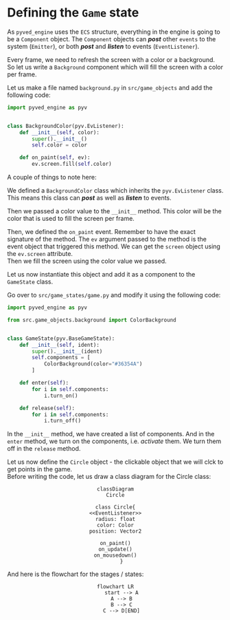 # Defining the `Game` state

As `pyved_engine` uses the `ECS` structure, everything in the engine is going
to be a `Component` object. The `Component` objects can **_post_** other `events` to the system (`Emitter`),
or both **_post_** and **_listen_** to events (`EventListener`).

Every frame, we need to refresh the screen with a color or a background.
So let us write a `Background` component which will fill the screen
with a color per frame.

Let us make a file named `background.py` in `src/game_objects` and
add the following code:

```python
import pyved_engine as pyv


class BackgroundColor(pyv.EvListener):
    def __init__(self, color):
        super().__init__()
        self.color = color

    def on_paint(self, ev):
        ev.screen.fill(self.color)

```

A couple of things to note here:

We defined a `BackgroundColor` class which inherits the `pyv.EvListener`
class. This means this class can **_post_** as well as **_listen_** to events.

Then we passed a color value to the `__init__` method. This color
will be the color that is used to fill the screen per frame.

Then, we defined the `on_paint` event. Remember to have the exact
signature of the method. The `ev` argument passed to the method is
the event object that triggered this method. We can get the `screen`
object using the `ev.screen` attribute.<br>
Then we fill the screen using the color value we passed.

Let us now instantiate this object and add it as a component to
the `GameState` class.

Go over to `src/game_states/game.py` and modify it using the following code:

```python
import pyved_engine as pyv

from src.game_objects.background import ColorBackground


class GameState(pyv.BaseGameState):
    def __init__(self, ident):
        super().__init__(ident)
        self.components = [
            ColorBackground(color="#36354A")
        ]

    def enter(self):
        for i in self.components:
            i.turn_on()

    def release(self):
        for i in self.components:
            i.turn_off()
```

In the `__init__` method, we have created a list of components.
And in the `enter` method, we turn on the components, i.e. *activate*
them. We turn them off in the `release` method.

Let us now define the `Circle` object - the clickable object
that we will clck to get points in the game.<br>
Before writing the code, let us draw a class diagram for the Circle class:

<div align="center">

```mermaid
classDiagram
Circle

class Circle{
<<EventListener>>
radius: float
color: Color
position: Vector2

on_paint()
on_update()
on_mousedown()
    }

```
</div>
And here is the flowchart for the stages / states:
<div align="center">

```mermaid
flowchart LR
    start --> A
    A --> B
    B --> C
    C --> D[END]
```

</div>

